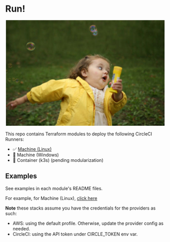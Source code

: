 # Run!

<p align="center">
  <img src="assets/img/run.jpeg" />
</p>

This repo contains Terraform modules to deploy the following CircleCI Runners:

- :white_check_mark: [Machine (Linux)](machine/linux/)
- :construction: Machine (Windows)
- :construction: Container (k3s) (pending modularization)

## Examples

See examples in each module's README files.

For example, for Machine (Linux), [click here](machine/linux/examples/)

**Note** these stacks assume you have the credentials for the providers as such:

- AWS: using the default profile. Otherwise, update the provider config as needed.
- CircleCI: using the API token under CIRCLE_TOKEN env var.
